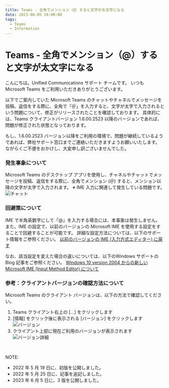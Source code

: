 ```yaml
---
title: Teams - 全角でメンション（@）すると文字が太文字になる
date: 2023-06-05 18:00:00
tags:
  - Teams
  - Information
---
```

# Teams - 全角でメンション（@）すると文字が太文字になる

こんにちは。Unified Communications サポート チームです。
いつも Microsoft Teams をご利用いただきありがとうございます。
<br />

以下でご案内していた Microsoft Teams のチャットやチャネルでメッセージを投稿、返信をする際に、全角で「＠」を入力すると、文字が太字で入力されるという問題について、修正がリリースされたことを確認しております。
具体的には、Teams クライアントバージョン 1.6.00.2523 以降のバージョンであれば、問題が修正された状態となっております。

もし、1.6.00.2523 バージョン以降をご利用の環境で、問題が継続しているようであれば、弊社サポート窓口までご連絡いただきますようお願いいたします。
ながらくご不便をおかけし、大変申し訳ございませんでした。

### 発生事象について
Microsoft Teams のデスクトップ アプリを使用し、チャネルやチャットでメッセージを投稿、返信をする際に、全角でメンション (＠) すると、メンション以降の文字が太字で入力されます。
※ IME 入力に関連して発生している問題です。
![チャット](./chat.png) 

### 回避策について
IME で半角英数字にして「@」を入力する場合には、本事象は発生しません。
また、IME の設定で、以前のバージョンの Microsoft IME を使用する設定をすることで回避することが可能です。
詳細な設定方法については、以下のサポート情報をご参照ください。
[以前のバージョンの IME (入力方式エディター) に戻す](https://support.microsoft.com/ja-jp/office/adcc9caa-17cb-44d8-b46e-f5b473b4dd77)

なお、該当設定を変えた場合の違いについては、以下のWindows サポートのBlog 記事をご参照ください。
[Windows 10 version 2004 からの新しい Microsoft IME (Input Method Editor) について](https://jpwinsup.github.io/blog/2021/02/26/UserInterfaceAndApps/ServerManagement/new_microsoft_IME/)

### 参考：クライアントバージョンの確認方法について
Microsoft Teams のクライアント バージョンは、以下の方法で確認してください。

1. Teams クライアント右上の […] をクリックします
2. [情報] をクリック後に表示される [バージョン] をクリックします
![バージョン](./version.png) 
3. クライアント上部に現在ご利用のバージョンが表示されます
![バージョン詳細](./version2.png) 

<br />

NOTE:  
- 2022 年 5 月 19 日に、初版を公開しました。  
- 2022 年 5 月 25 日に、記事を追記しました。
- 2023 年 6 月 5 日に、3 版を公開しました。